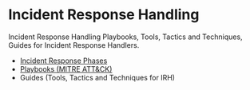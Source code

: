# Incident Response Handling
Incident Response Handling Playbooks, Tools, Tactics and Techniques, Guides for Incident Response Handlers.

- [Incident Response Phases](https://github.com/gh1mau/IRH/blob/main/irh-phases.md "Incident Response Phases")
- [Playbooks (MITRE ATT&CK)](https://github.com/gh1mau/IRH/blob/main/playbooks.md "Playbooks (MITRE ATT&CK)")
- Guides (Tools, Tactics and Techniques for IRH)